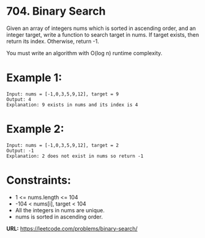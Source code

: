 # 704. Binary Search
Given an array of integers nums which is sorted in ascending order, and an integer target, write a function to search target in nums. If target exists, then return its index. Otherwise, return -1.

You must write an algorithm with O(log n) runtime complexity.

# Example 1:
```
Input: nums = [-1,0,3,5,9,12], target = 9
Output: 4
Explanation: 9 exists in nums and its index is 4
```

# Example 2:
```
Input: nums = [-1,0,3,5,9,12], target = 2
Output: -1
Explanation: 2 does not exist in nums so return -1
```

# Constraints:

- 1 <= nums.length <= 104
- -104 < nums[i], target < 104
- All the integers in nums are unique.
- nums is sorted in ascending order.

**URL:** https://leetcode.com/problems/binary-search/
